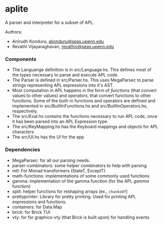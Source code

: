# aplite

A parser and interpreter for a subset of APL.

Authors:
- Anirudh Konduru, akonduru@seas.upenn.edu
- Revathi Vijayaraghavan, revathiv@seas.upenn.edu

### Components

- The Languange definition is in src/Language.hs. This defines most of the types necessary to parse and execute APL code.
- The Parser is defined in src/Parser.hs. This uses MegaParsec to parse strings representing APL expressions into it's AST.
- Most computation in APL happens in the form of _functions_ (that convert values to other values) and _operators_, that convert functions to other functions. Some of the built-in functions and operators are defined and implemented in src/BuiltInFunctions.hs and src/BuiltInOperators.hs, respectively.
- The src/Eval.hs contains the functions necessary to run APL code, once it has been parsed into an APL Expression type.
- The src/KeyMapping.hs has the Keyboard mappings and objects for APL characters
- The src/UI.hs has the UI for the app


### Dependencies
- MegaParsec: for all our parsing needs.
- parser-combinators: some helper combinators to help with parsing.
- mtl: For Monad transformers (StateT, ExceptT)
- math-functions: implementations of some commonly used functions
- gamma: implementation of the gamma function (for the APL _gamma_ function)
- split: helper functions for reshaping arrays (ex., `chunksOf`)
- prettyprinter: Library for pretty printing. Used for printing APL expressions and functions.
- containers: for Data.Map
- brick: for Brick TUI
- vty: for for graphics-vty (that Brick is built upon) for handling events
